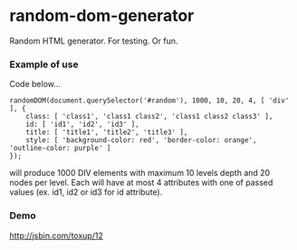 random-dom-generator
=====================

Random HTML generator. For testing. Or fun.

### Example of use ###

Code below...

```
randomDOM(document.querySelector('#random'), 1000, 10, 20, 4, [ 'div' ], {
    class: [ 'class1', 'class1 class2', 'class1 class2 class3' ],
    id: [ 'id1', 'id2', 'id3' ],
    title: [ 'title1', 'title2', 'title3' ],
    style: [ 'background-color: red', 'border-color: orange', 'outline-color: purple' ]
});

```
will produce 1000 DIV elements with maximum 10 levels depth and 20 nodes per level. Each will have at most 4 attributes with one of passed values (ex. id1, id2 or id3 for id attribute).

### Demo ###
http://jsbin.com/toxup/12
